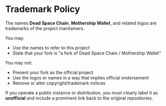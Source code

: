 # Trademark Policy

The names **Dead Space Chain**, **Mothership Wallet**, and related logos are trademarks of the project maintainers.

You may:
- Use the names to refer to this project
- State that your fork is "a fork of Dead Space Chain / Mothership Wallet"

You may not:
- Present your fork as the official project
- Use the logos or names in a way that implies official endorsement
- Remove or alter copyright/trademark notices

If you operate a public instance or distribution, you must clearly label it as **unofficial** and include a prominent link back to the original repositories.
